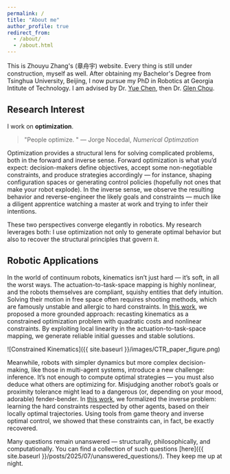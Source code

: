 ```yaml
---
permalink: /
title: "About me"
author_profile: true
redirect_from: 
  - /about/
  - /about.html
---
```


This is Zhouyu Zhang's (章舟宇) website. Every thing is still under construction, myself as well. After obtaining my Bachelor's Degree from Tsinghua University, Beijing, I now pursue my PhD in Robotics at Georgia Intitute of Technology. I am advised by Dr. [Yue Chen](https://sites.google.com/view/bm2lab), then Dr. [Glen Chou](https://glenchou.github.io/).

Research Interest
------
I work on **optimization**.

> "People optimize. "
> — Jorge Nocedal, *Numerical Optimzation*

Optimization provides a structural lens for solving complicated problems, both in the forward and inverse sense. Forward optimization is what you’d expect: decision-makers define objectives, accept some non-negotiable constraints, and produce strategies accordingly — for instance, shaping configuration spaces or generating control policies (hopefully not ones that make your robot explode). In the inverse sense, we observe the resulting behavior and reverse-engineer the likely goals and constraints — much like a diligent apprentice watching a master at work and trying to infer their intentions.

These two perspectives converge elegantly in robotics. My research leverages both: I use optimization not only to generate optimal behavior but also to recover the structural principles that govern it.

Robotic Applications
------
In the world of continuum robots, kinematics isn’t just hard — it’s soft, in all the worst ways. The actuation-to-task-space mapping is highly nonlinear, and the robots themselves are compliant, squishy entities that defy intuition. Solving their motion in free space often requires shooting methods, which are famously unstable and allergic to hard constraints. In [this work](https://arxiv.org/pdf/2308.10770), we proposed a more grounded approach: recasting kinematics as a constrained optimization problem with quadratic costs and nonlinear constraints. By exploiting local linearity in the actuation-to-task-space mapping, we generate reliable initial guesses and stable solutions.

![Constrained Kinematics]({{ site.baseurl }}/images/CTR_paper_figure.png)

<!-- For robots that have simpler dynamics but greater decision space, like the scenario in multi-agent systems, inverse inference of goals & constraints are usually as important as generating optimal control policies, as the latter will require some level of knowledge of the former. You do not want to miscalculate other robots' intentions and proximity tolerance, otherwise we will have a scary (or cute) car crash. In [this work](https://iscicra25.github.io/papers/2025-Zhang-15_Constraint_Learning_in_Mult.pdf), we studied how one can formally infer the hard constraints that are well-respected by others in the multi-agent systems, from locally optimal trajectories demonstrated. Through the lens of game theory and inverse optimal control, the hard constraints can be exactly recovered. -->

Meanwhile, robots with simpler dynamics but more complex decision-making, like those in multi-agent systems, introduce a new challenge: inference. It’s not enough to compute optimal strategies — you must also deduce what others are optimizing for. Misjudging another robot’s goals or proximity tolerance might lead to a dangerous (or, depending on your mood, adorable) fender-bender. In [this work](https://iscicra25.github.io/papers/2025-Zhang-15_Constraint_Learning_in_Mult.pdf), we formalized the inverse problem: learning the hard constraints respected by other agents, based on their locally optimal trajectories. Using tools from game theory and inverse optimal control, we showed that these constraints can, in fact, be exactly recovered.

<!-- Nevertheless, many questions lie answered in front of my path. Check this [post](/posts/2025/07/unanswered_questions/) for the thinking I am current having. -->

Many questions remain unanswered — structurally, philosophically, and computationally. You can find a collection of such questions [here]({{ site.baseurl }}/posts/2025/07/unanswered_questions/). They keep me up at night.